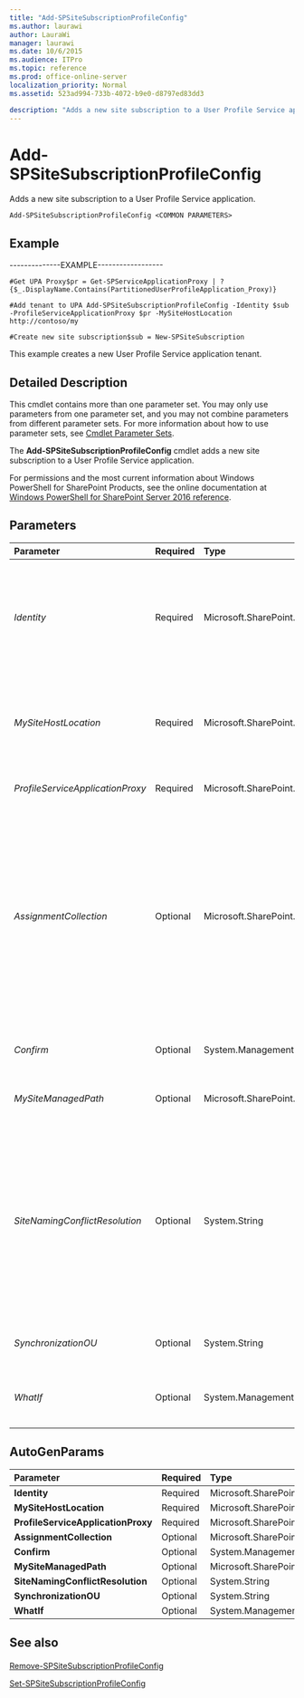 ```yaml
---
title: "Add-SPSiteSubscriptionProfileConfig"
ms.author: laurawi
author: LauraWi
manager: laurawi
ms.date: 10/6/2015
ms.audience: ITPro
ms.topic: reference
ms.prod: office-online-server
localization_priority: Normal
ms.assetid: 523ad994-733b-4072-b9e0-d8797ed83dd3

description: "Adds a new site subscription to a User Profile Service application."
---
```


# Add-SPSiteSubscriptionProfileConfig

Adds a new site subscription to a User Profile Service application.
  
```
Add-SPSiteSubscriptionProfileConfig <COMMON PARAMETERS>

```

## Example

--------------EXAMPLE------------------ 
  
```
#Get UPA Proxy$pr = Get-SPServiceApplicationProxy | ? {$_.DisplayName.Contains(PartitionedUserProfileApplication_Proxy)}
```

```
#Add tenant to UPA Add-SPSiteSubscriptionProfileConfig -Identity $sub -ProfileServiceApplicationProxy $pr -MySiteHostLocation http://contoso/my
```

```
#Create new site subscription$sub = New-SPSiteSubscription
```

This example creates a new User Profile Service application tenant.
  
## Detailed Description

This cmdlet contains more than one parameter set. You may only use parameters from one parameter set, and you may not combine parameters from different parameter sets. For more information about how to use parameter sets, see [Cmdlet Parameter Sets](https://go.microsoft.com/fwlink/?LinkID=187810). 
  
The **Add-SPSiteSubscriptionProfileConfig** cmdlet adds a new site subscription to a User Profile Service application. 
  
For permissions and the most current information about Windows PowerShell for SharePoint Products, see the online documentation at [Windows PowerShell for SharePoint Server 2016 reference](https://go.microsoft.com/fwlink/p/?LinkId=671715). 
  
## Parameters

|**Parameter**|**Required**|**Type**|**Description**|
|:-----|:-----|:-----|:-----|
| _Identity_ <br/> |Required  <br/> |Microsoft.SharePoint.PowerShell.SPSiteSubscriptionPipeBind  <br/> |Specifies the proxy of the User Profile Service application to add the site subscription to.  <br/> The type must be a valid GUID, in the form 12345678-90ab-cdef-1234-567890bcdefgh; a valid name of a User Profile Service application proxy (for example, UserProfileSvcProxy1); or an instance of a valid **SPServiceApplicationProxy** object.  <br/> |
| _MySiteHostLocation_ <br/> |Required  <br/> |Microsoft.SharePoint.PowerShell.SPSitePipeBind  <br/> |Specifies the site collection where the My Site host for the site subscription is provisioned.  <br/> The type must be a valid GUID, in the form 12345678-90ab-cdef-1234-567890bcdefgh; or a valid URL, in the form http://server_name; or an instance of a valid **SPSite** object.  <br/> |
| _ProfileServiceApplicationProxy_ <br/> |Required  <br/> |Microsoft.SharePoint.PowerShell.SPServiceApplicationProxyPipeBind  <br/> |Specifies the identifier for the User Profile Service Application proxy where the tenant is to be created.  <br/> |
| _AssignmentCollection_ <br/> |Optional  <br/> |Microsoft.SharePoint.PowerShell.SPAssignmentCollection  <br/> |Manages objects for the purpose of proper disposal. Use of objects, such as **SPWeb** or **SPSite**, can use large amounts of memory and use of these objects in Windows PowerShell scripts requires proper memory management. Using the **SPAssignment** object, you can assign objects to a variable and dispose of the objects after they are needed to free up memory. When **SPWeb**, **SPSite**, or **SPSiteAdministration** objects are used, the objects are automatically disposed of if an assignment collection or the **Global** parameter is not used.  <br/> > [!NOTE]> When the **Global** parameter is used, all objects are contained in the global store. If objects are not immediately used, or disposed of by using the **Stop-SPAssignment** command, an out-of-memory scenario can occur.           |
| _Confirm_ <br/> |Optional  <br/> |System.Management.Automation.SwitchParameter  <br/> |Prompts you for confirmation before executing the command. For more information, type the following command: **get-help about_commonparameters** <br/> |
| _MySiteManagedPath_ <br/> |Optional  <br/> |Microsoft.SharePoint.PowerShell.SPPrefixPipeBind  <br/> |Specifies the managed path where personal sites will be created.  <br/> The type must be a valid URL, in the form http://server_name.  <br/> |
| _SiteNamingConflictResolution_ <br/> |Optional  <br/> |System.String  <br/> |Specifies the format to use to name personal sites.  <br/> Use one of the following integer values:  <br/> **1** Personal site collections are to be named based on user names without any conflict resolution. For example, http://portal_site/location/username/  <br/> **2** Personal site collections are to be based on user names with conflict resolution by using domain names. For example, .../username/ or .../domain_username/  <br/> **3** Personal site collections are to be named by using domain and user name always, to avoid any conflicts. For example, http://portal_site/location/domain_username/  <br/> The default value is **1** (do not resolve conflicts).  <br/> |
| _SynchronizationOU_ <br/> |Optional  <br/> |System.String  <br/> |Specifies the organizational unit serving the site subscription.  <br/> The type must be a valid name of an organizational unit; for example, OrgUnit1.  <br/> |
| _WhatIf_ <br/> |Optional  <br/> |System.Management.Automation.SwitchParameter  <br/> |Displays a message that describes the effect of the command instead of executing the command. For more information, type the following command: **get-help about_commonparameters** <br/> |
   
## AutoGenParams

|**Parameter**|**Required**|**Type**|**Description**|
|:-----|:-----|:-----|:-----|
|**Identity** <br/> |Required  <br/> |Microsoft.SharePoint.PowerShell.SPSiteSubscriptionPipeBind  <br/> ||
|**MySiteHostLocation** <br/> |Required  <br/> |Microsoft.SharePoint.PowerShell.SPSitePipeBind  <br/> ||
|**ProfileServiceApplicationProxy** <br/> |Required  <br/> |Microsoft.SharePoint.PowerShell.SPServiceApplicationProxyPipeBind  <br/> ||
|**AssignmentCollection** <br/> |Optional  <br/> |Microsoft.SharePoint.PowerShell.SPAssignmentCollection  <br/> ||
|**Confirm** <br/> |Optional  <br/> |System.Management.Automation.SwitchParameter  <br/> ||
|**MySiteManagedPath** <br/> |Optional  <br/> |Microsoft.SharePoint.PowerShell.SPPrefixPipeBind  <br/> ||
|**SiteNamingConflictResolution** <br/> |Optional  <br/> |System.String  <br/> ||
|**SynchronizationOU** <br/> |Optional  <br/> |System.String  <br/> ||
|**WhatIf** <br/> |Optional  <br/> |System.Management.Automation.SwitchParameter  <br/> ||
   
## See also

#### 

[Remove-SPSiteSubscriptionProfileConfig](remove-spsitesubscriptionprofileconfig.md)
  
[Set-SPSiteSubscriptionProfileConfig](set-spsitesubscriptionprofileconfig.md)

